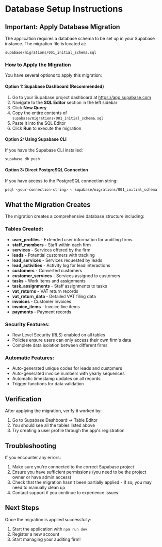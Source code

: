 # Database Setup Instructions

## Important: Apply Database Migration

The application requires a database schema to be set up in your Supabase instance. The migration file is located at:

```
supabase/migrations/001_initial_schema.sql
```

### How to Apply the Migration

You have several options to apply this migration:

#### Option 1: Supabase Dashboard (Recommended)

1. Go to your Supabase project dashboard at https://app.supabase.com
2. Navigate to the **SQL Editor** section in the left sidebar
3. Click **New Query**
4. Copy the entire contents of `supabase/migrations/001_initial_schema.sql`
5. Paste it into the SQL Editor
6. Click **Run** to execute the migration

#### Option 2: Using Supabase CLI

If you have the Supabase CLI installed:

```bash
supabase db push
```

#### Option 3: Direct PostgreSQL Connection

If you have access to the PostgreSQL connection string:

```bash
psql <your-connection-string> < supabase/migrations/001_initial_schema.sql
```

## What the Migration Creates

The migration creates a comprehensive database structure including:

### Tables Created:
- **user_profiles** - Extended user information for auditing firms
- **staff_members** - Staff within each firm
- **services** - Services offered by the firm
- **leads** - Potential customers with tracking
- **lead_services** - Services requested by leads
- **lead_activities** - Activity log for lead interactions
- **customers** - Converted customers
- **customer_services** - Services assigned to customers
- **tasks** - Work items and assignments
- **task_assignments** - Staff assignments to tasks
- **vat_returns** - VAT return records
- **vat_return_data** - Detailed VAT filing data
- **invoices** - Customer invoices
- **invoice_items** - Invoice line items
- **payments** - Payment records

### Security Features:
- Row Level Security (RLS) enabled on all tables
- Policies ensure users can only access their own firm's data
- Complete data isolation between different firms

### Automatic Features:
- Auto-generated unique codes for leads and customers
- Auto-generated invoice numbers with yearly sequences
- Automatic timestamp updates on all records
- Trigger functions for data validation

## Verification

After applying the migration, verify it worked by:

1. Go to Supabase Dashboard → Table Editor
2. You should see all the tables listed above
3. Try creating a user profile through the app's registration

## Troubleshooting

If you encounter any errors:

1. Make sure you're connected to the correct Supabase project
2. Ensure you have sufficient permissions (you need to be the project owner or have admin access)
3. Check that the migration hasn't been partially applied - if so, you may need to manually clean up
4. Contact support if you continue to experience issues

## Next Steps

Once the migration is applied successfully:

1. Start the application with `npm run dev`
2. Register a new account
3. Start managing your auditing firm!

